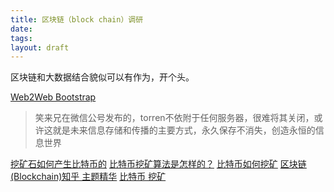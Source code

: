 ```yaml
---
title: 区块链（block chain）调研
date: 
tags: 
layout: draft
---
```


区块链和大数据结合貌似可以有作为，开个头。
<!-- more -->

[Web2Web Bootstrap](https://elendirx.github.io/web2web/)
>笑来兄在微信公号发布的，torren不依附于任何服务器，很难将其关闭，或许这就是未来信息存储和传播的主要方式，永久保存不消失，创造永恒的信息世界

[挖矿石如何产生比特币的](https://www.zhihu.com/question/20792042)
[比特币挖矿算法是怎样的？](http://8btc.com/article-137-1.html)
[比特币如何挖矿](http://jingyan.baidu.com/article/7f41ececc5707c593d095c90.html)
[区块链(Blockchain)知乎 主题精华](https://www.zhihu.com/topic/19901773/top-answers)
[比特币 挖矿](https://www.baidu.com/s?wd=%E6%AF%94%E7%89%B9%E5%B8%81%20%E6%8C%96%E7%9F%BF&rsv_spt=1&rsv_iqid=0xe301e80a0004f562&issp=1&f=8&rsv_bp=1&rsv_idx=2&ie=utf-8&rqlang=cn&tn=baiduhome_pg&rsv_enter=1&oq=blockchain%20site%3Azhihu.com&inputT=2122&rsv_t=9923gUAatpLjOytUtkr3C%2BI3LwO7KOKMuF2WO0ubVhU6r3Oq%2FA7kZF9APy29S2WKArz5&rsv_pq=e8f54b6c00042adb&rsv_sug3=37&rsv_sug1=12&rsv_sug7=101&sug=%E6%AF%94%E7%89%B9%E5%B8%81%20%E6%8C%96%E7%9F%BF&rsv_n=1&bs=blockchain%20site%3Azhihu.com)